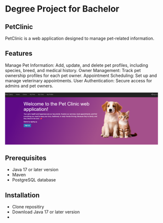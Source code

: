 # Degree Project for Bachelor 

## PetClinic
PetClinic is a web application designed to manage pet-related information.

## Features
Manage Pet Information: Add, update, and delete pet profiles, including species, breed, and medical history.
Owner Management: Track pet ownership profiles for each pet owner.
Appointment Scheduling: Set up and manage veterinary appointments.
User Authentication: Secure access for admins and pet owners.

![Screenshot](https://github.com/Ainella/PetClinic/blob/main/Screen.png)

## Prerequisites
- Java 17 or later version
- Maven
- PostgreSQL database

## Installation
- Clone repositiry
- Download Java 17 or later version
- 


